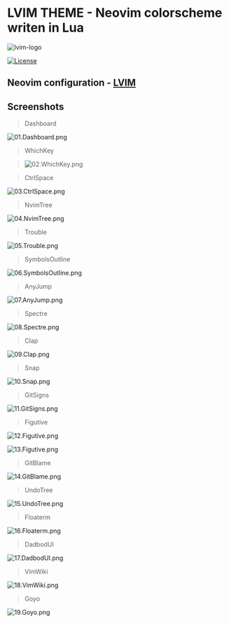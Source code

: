 # LVIM THEME - Neovim colorscheme writen in Lua

![lvim-logo](https://user-images.githubusercontent.com/82431193/115121988-3bc06800-9fbe-11eb-8dab-19f624aa7b93.png)

[![License](https://img.shields.io/badge/License-BSD%203--Clause-blue.svg)](https://github.com/lvim-tech/lvim-colorscheme/blob/main/LICENSE)

## Neovim configuration - [LVIM](https://github.com/lvim-tech/lvim)

## Screenshots

> Dashboard

![01.Dashboard.png](https://github.com/lvim-tech/lvim-colorscheme/blob/main/media/01.Dashboard.png)

> WhichKey

> ![02.WhichKey.png](https://github.com/lvim-tech/lvim-colorscheme/blob/main/media/02.WhichKey.png)

> CtrlSpace

![03.CtrlSpace.png](https://github.com/lvim-tech/lvim-colorscheme/blob/main/media/03.CtrlSpace.png)

> NvimTree

![04.NvimTree.png](https://github.com/lvim-tech/lvim-colorscheme/blob/main/media/04.NvimTree.png)

> Trouble

![05.Trouble.png](https://github.com/lvim-tech/lvim-colorscheme/blob/main/media/05.Trouble.png)

> SymbolsOutline

![06.SymbolsOutline.png](https://github.com/lvim-tech/lvim-colorscheme/blob/main/media/06.SymbolsOutline.png)

> AnyJump

![07.AnyJump.png](https://github.com/lvim-tech/lvim-colorscheme/blob/main/media/07.AnyJump.png)

> Spectre

![08.Spectre.png](https://github.com/lvim-tech/lvim-colorscheme/blob/main/media/08.Spectre.png)

> Clap

![09.Clap.png](https://github.com/lvim-tech/lvim-colorscheme/blob/main/media/09.Clap.png)

> Snap

![10.Snap.png](https://github.com/lvim-tech/lvim-colorscheme/blob/main/media/10.Snap.png)

> GitSigns

![11.GitSigns.png](https://github.com/lvim-tech/lvim-colorscheme/blob/main/media/11.GitSigns.png)

> Figutive

![12.Figutive.png](https://github.com/lvim-tech/lvim-colorscheme/blob/main/media/12.Figutive.png)

![13.Figutive.png](https://github.com/lvim-tech/lvim-colorscheme/blob/main/media/13.Figutive.png)

> GitBlame

![14.GitBlame.png](https://github.com/lvim-tech/lvim-colorscheme/blob/main/media/14.GitBlame.png)

> UndoTree

![15.UndoTree.png](https://github.com/lvim-tech/lvim-colorscheme/blob/main/media/15.UndoTree.png)

> Floaterm

![16.Floaterm.png](https://github.com/lvim-tech/lvim-colorscheme/blob/main/media/16.Floaterm.png)

> DadbodUI

![17.DadbodUI.png](https://github.com/lvim-tech/lvim-colorscheme/blob/main/media/17.DadbodUI.png)

> VimWiki

![18.VimWiki.png](https://github.com/lvim-tech/lvim-colorscheme/blob/main/media/18.VimWiki.png)

> Goyo

![19.Goyo.png](https://github.com/lvim-tech/lvim-colorscheme/blob/main/media/19.Goyo.png)
